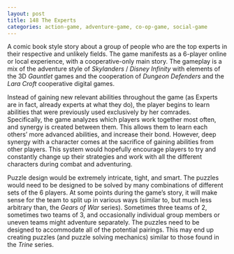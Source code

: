 ```yaml
---
layout: post
title: 148 The Experts
categories: action-game, adventure-game, co-op-game, social-game
---
```

A comic book style story about a group of people who are the top experts in their respective and unlikely fields. The game manifests as a 6-player online or local experience, with a cooperative-only main story.  The gameplay is a mix of the adventure style of *Skylanders* / *Disney Infinity* with elements of the 3D *Gauntlet* games and the cooperation of *Dungeon Defenders* and the *Lara Croft* cooperative digital games.

Instead of gaining new relevant abilities throughout the game (as Experts are in fact, already experts at what they do), the player begins to learn abilities that were previously used exclusively by her comrades.  Specifically, the game analyzes which players work together most often, and synergy is created between them.  This allows them to learn each others’ more advanced abilities, and increase their bond.  However, deep synergy with a character comes at the sacrifice of gaining abilities from other players.  This system would hopefully encourage players to try and constantly change up their strategies and work with all the different characters during combat and adventuring.

Puzzle design would be extremely intricate, tight, and smart.  The puzzles would need to be designed to be solved by many combinations of different sets of the 6 players.  At some points during the game’s story, it will make sense for the team to split up in various ways (similar to, but much less arbitrary than, the *Gears of War* series).  Sometimes three teams of 2, sometimes two teams of 3, and occasionally individual group members or uneven teams might adventure separately.  The puzzles need to be designed to accommodate all of the potential pairings.  This may end up creating puzzles (and puzzle solving mechanics) similar to those found in the *Trine* series.
